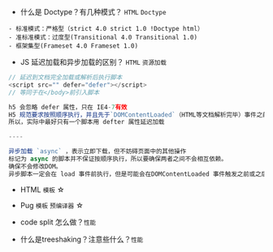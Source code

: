- 什么是 Doctype？有几种模式？ `HTML` `Doctype`

```
- 标准模式：严格型（strict 4.0 strict 1.0 !Doctype html）
- 准标准模式：过度型(Transitional 4.0 Transitional 1.0)
- 框架集型(Frameset 4.0 Frameset 1.0)
```

- JS 延迟加载和异步加载的区别？ `HTML` `资源加载`

```js
// 延迟到文档完全加载或解析后执行脚本
<script src="" defer="defer"></script>
// 等同于在</body>前引入脚本

h5 会忽略 defer 属性，只在 IE4-7有效
H5 规范要求按照顺序执行，并且先于`DOMContentLoaded`（HTML等文档解析完毕）事件之前执行，但实际中不是。
所以，实际中最好只有一个脚本用 defter 属性延迟加载

----

异步加载 `async` ，表示立即下载，但不妨碍页面中的其他操作
标记为 async 的脚本并不保证按顺序执行，所以要确保两者之间不会相互依赖。
确保不会修改DOM。
异步脚本一定会在 load 事件前执行，但是可能会在DOMContentLoaded 事件触发之前或之后执行。
```

- HTML `模板` ☆
- Pug `模板` `预编译器` ☆

- code split 怎么做？`性能`
- 什么是treeshaking？注意些什么？`性能`